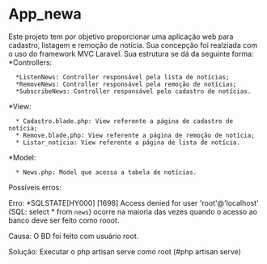 # App_newa


Este projeto tem por objetivo proporcionar uma aplicação web para cadastro, listagem e remoção de notícia. Sua concepção foi realziada com o uso do framework MVC Laravel. Sua estrutura se dá da seguinte forma:
*Controllers:

      *ListenNews: Controller responsável pela lista de notícias;
      *RemoveNews: Controller responsável pela remoção de notícias;
      *SubscribeNews: Controller responsável pelo cadastro de notícias.

*View:

      * Cadastro.blade.php: View referente a página de cadastro de notícia;
      * Remove.blade.php: View referente a página de remoção de notícia;
      * Listar_notícia: View referente a página de lista de notícia.

*Model:

      * News.php: Model que acessa a tabela de notícias.

Possíveis erros:

  Erro:  *SQLSTATE[HY000] [1698] Access denied for user 'root'@'localhost' (SQL: select * from `news`) ocorre na maioria das vezes quando o acesso ao banco deve ser feito como rooot.

  Causa: O BD foi feito com usuário root.

  Solução: Executar o php  artisan serve como root (#php artisan serve)
